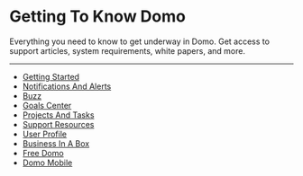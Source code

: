 


Getting To Know Domo
====================

Everything you need to know to get underway in Domo. Get access to support articles, system requirements, white papers, and more.
***
* [Getting Started](../../raw_kb/category/getting_started/index.html)
* [Notifications And Alerts](../../raw_kb/category/notifications_and_alerts/index.html)
* [Buzz](../../raw_kb/category/buzz/index.html)
* [Goals Center](../../raw_kb/category/goals_center/index.html)
* [Projects And Tasks](../../raw_kb/category/projects_and_tasks/index.html)
* [Support Resources](../../raw_kb/category/support_resources/index.html)
* [User Profile](../../raw_kb/category/user_profile/index.html)
* [Business In A Box](../../raw_kb/category/business_in_a_box/index.html)
* [Free Domo](../../raw_kb/category/free_domo/index.html)
* [Domo Mobile](../../raw_kb/category/domo_mobile/index.html)
